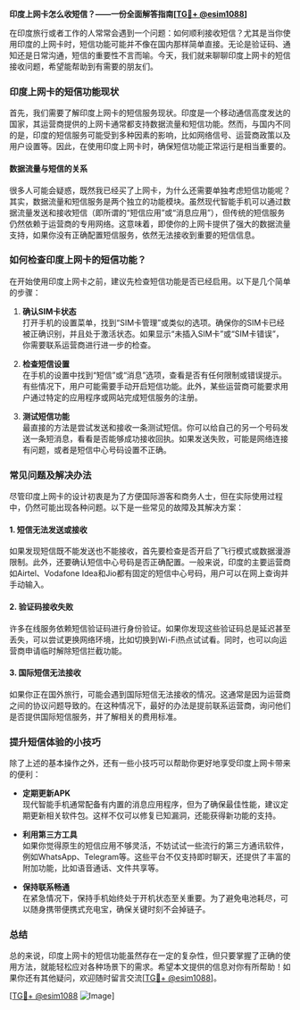 **印度上网卡怎么收短信？——一份全面解答指南[[TG💪+ @esim1088](https://t.me/s/esim1088)]**

在印度旅行或者工作的人常常会遇到一个问题：如何顺利接收短信？尤其是当你使用印度的上网卡时，短信功能可能并不像在国内那样简单直接。无论是验证码、通知还是日常沟通，短信的重要性不言而喻。今天，我们就来聊聊印度上网卡的短信接收问题，希望能帮助到有需要的朋友们。

### 印度上网卡的短信功能现状

首先，我们需要了解印度上网卡的短信服务现状。印度是一个移动通信高度发达的国家，其运营商提供的上网卡通常都支持数据流量和短信功能。然而，与国内不同的是，印度的短信服务可能受到多种因素的影响，比如网络信号、运营商政策以及用户设置等。因此，在使用印度上网卡时，确保短信功能正常运行是相当重要的。

#### 数据流量与短信的关系

很多人可能会疑惑，既然我已经买了上网卡，为什么还需要单独考虑短信功能呢？其实，数据流量和短信服务是两个独立的功能模块。虽然现代智能手机可以通过数据流量发送和接收短信（即所谓的“短信应用”或“消息应用”），但传统的短信服务仍然依赖于运营商的专用网络。这意味着，即使你的上网卡提供了强大的数据流量支持，如果你没有正确配置短信服务，依然无法接收到重要的短信信息。

### 如何检查印度上网卡的短信功能？

在开始使用印度上网卡之前，建议先检查短信功能是否已经启用。以下是几个简单的步骤：

1. **确认SIM卡状态**  
   打开手机的设置菜单，找到“SIM卡管理”或类似的选项。确保你的SIM卡已经被正确识别，并且处于激活状态。如果显示“未插入SIM卡”或“SIM卡错误”，你需要联系运营商进行进一步的检查。

2. **检查短信设置**  
   在手机的设置中找到“短信”或“消息”选项，查看是否有任何限制或错误提示。有些情况下，用户可能需要手动开启短信功能。此外，某些运营商可能要求用户通过特定的应用程序或网站完成短信服务的注册。

3. **测试短信功能**  
   最直接的方法是尝试发送和接收一条测试短信。你可以给自己的另一个号码发送一条短消息，看看是否能够成功接收回执。如果发送失败，可能是网络连接有问题，或者是短信中心号码设置不正确。

### 常见问题及解决办法

尽管印度上网卡的设计初衷是为了方便国际游客和商务人士，但在实际使用过程中，仍然可能出现各种问题。以下是一些常见的故障及其解决方案：

#### 1. 短信无法发送或接收
如果发现短信既不能发送也不能接收，首先要检查是否开启了飞行模式或数据漫游限制。此外，还要确认短信中心号码是否正确配置。一般来说，印度的主要运营商如Airtel、Vodafone Idea和Jio都有固定的短信中心号码，用户可以在网上查询并手动输入。

#### 2. 验证码接收失败
许多在线服务依赖短信验证码进行身份验证。如果你发现这些验证码总是延迟甚至丢失，可以尝试更换网络环境，比如切换到Wi-Fi热点试试看。同时，也可以向运营商申请临时解除短信拦截功能。

#### 3. 国际短信无法接收
如果你正在国外旅行，可能会遇到国际短信无法接收的情况。这通常是因为运营商之间的协议问题导致的。在这种情况下，最好的办法是提前联系运营商，询问他们是否提供国际短信服务，并了解相关的费用标准。

### 提升短信体验的小技巧

除了上述的基本操作之外，还有一些小技巧可以帮助你更好地享受印度上网卡带来的便利：

- **定期更新APK**  
  现代智能手机通常配备有内置的消息应用程序，但为了确保最佳性能，建议定期更新相关软件包。这样不仅可以修复已知漏洞，还能获得新功能的支持。

- **利用第三方工具**  
  如果你觉得原生的短信应用不够灵活，不妨试试一些流行的第三方通讯软件，例如WhatsApp、Telegram等。这些平台不仅支持即时聊天，还提供了丰富的附加功能，比如语音通话、文件共享等。

- **保持联系畅通**  
  在紧急情况下，保持手机始终处于开机状态至关重要。为了避免电池耗尽，可以随身携带便携式充电宝，确保关键时刻不会掉链子。

### 总结

总的来说，印度上网卡的短信功能虽然存在一定的复杂性，但只要掌握了正确的使用方法，就能轻松应对各种场景下的需求。希望本文提供的信息对你有所帮助！如果你还有其他疑问，欢迎随时留言交流[[TG💪+ @esim1088](https://t.me/s/esim1088)]。

[[TG💪+ @esim1088](https://t.me/s/esim1088) ![Image](https://i.postimg.cc/4NQfJmqS/Snipaste-2025-05-13-00-14-12.png)]